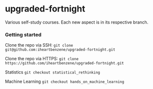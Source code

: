 # upgraded-fortnight
Various self-study courses. Each new aspect is in its respective branch.

### Getting started

Clone the repo via SSH:
`git clone git@github.com:iheartbenzene/upgraded-fortnight.git`

Clone the repo via HTTPS:
`git clone https://github.com/iheartbenzene/upgraded-fortnight.git`

Statistics
`git checkout statistical_rethinking`

Machine Learning
`git checkout hands_on_machine_learning`
